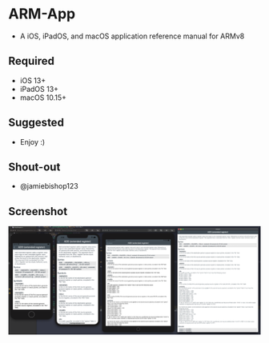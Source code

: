 # ARM-App
- A iOS, iPadOS, and macOS application reference manual for ARMv8

Required
----------
- iOS 13+
- iPadOS 13+
- macOS 10.15+

Suggested
----------
- Enjoy :)

Shout-out
----------
- ‪@jamiebishop123‬

Screenshot
----------
![All](all.png)
